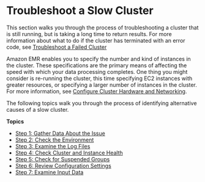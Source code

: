 # Troubleshoot a Slow Cluster<a name="emr-troubleshoot-slow"></a>

 This section walks you through the process of troubleshooting a cluster that is still running, but is taking a long time to return results\. For more information about what to do if the cluster has terminated with an error code, see [Troubleshoot a Failed Cluster](emr-troubleshoot-failed.md) 

 Amazon EMR enables you to specify the number and kind of instances in the cluster\. These specifications are the primary means of affecting the speed with which your data processing completes\. One thing you might consider is re\-running the cluster, this time specifying EC2 instances with greater resources, or specifying a larger number of instances in the cluster\. For more information, see [Configure Cluster Hardware and Networking](emr-plan-instances.md)\. 

 The following topics walk you through the process of identifying alternative causes of a slow cluster\. 

**Topics**
+ [Step 1: Gather Data About the Issue](emr-troubleshoot-slow-1.md)
+ [Step 2: Check the Environment](emr-troubleshoot-slow-2.md)
+ [Step 3: Examine the Log Files](emr-troubleshoot-slow-3.md)
+ [Step 4: Check Cluster and Instance Health](emr-troubleshoot-slow-4.md)
+ [Step 5: Check for Suspended Groups](emr-troubleshoot-slow-5.md)
+ [Step 6: Review Configuration Settings](emr-troubleshoot-slow-6.md)
+ [Step 7: Examine Input Data](emr-troubleshoot-slow-7.md)